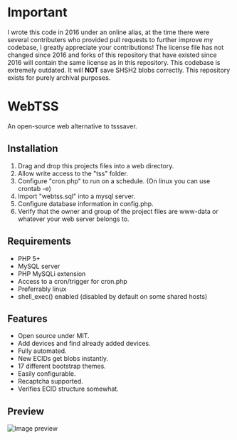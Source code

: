 # Important
I wrote this code in 2016 under an online alias, at the time there were several contributers who provided pull requests to further improve my codebase, I greatly appreciate your contributions! The license file has not changed since 2016 and forks of this repository that have existed since 2016 will contain the same license as in this repository. This codebase is extremely outdated. It will **NOT** save SHSH2 blobs correctly. This repository exists for purely archival purposes.

# WebTSS
An open-source web alternative to tsssaver.

## Installation
1. Drag and drop this projects files into a web directory.
2. Allow write access to the "tss" folder.
3. Configure "cron.php" to run on a schedule. (On linux you can use crontab -e)
4. Import "webtss.sql" into a mysql server.
5. Configure database information in config.php.
6. Verify that the owner and group of the project files are www-data or whatever your web server belongs to.

## Requirements
- PHP 5+
- MySQL server
- PHP MySQLi extension
- Access to a cron/trigger for cron.php
- Preferrably linux
- shell_exec() enabled (disabled by default on some shared hosts)

## Features
- Open source under MIT.
- Add devices and find already added devices.
- Fully automated.
- New ECIDs get blobs instantly.
- 17 different bootstrap themes.
- Easily configurable.
- Recaptcha supported.
- Verifies ECID structure somewhat.

## Preview
![Image preview](http://i.imgur.com/ssHPknd.png)
